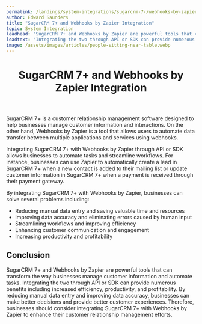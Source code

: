 ```yaml
---
permalink: /landings/system-integrations/sugarcrm-7-/webhooks-by-zapier
author: Edward Saunders
title: "SugarCRM 7+ and Webhooks by Zapier Integration"
topic: System Integration
leadhead: "SugarCRM 7+ and Webhooks by Zapier are powerful tools that can transform the way businesses manage customer information and automate tasks"
leadtext: "Integrating the two through API or SDK can provide numerous benefits including increased efficiency, productivity, and profitability. By reducing manual data entry and improving data accuracy, businesses can make better decisions and provide better customer experiences. Therefore, businesses should consider integrating SugarCRM 7+ with Webhooks by Zapier to enhance their customer relationship management efforts."
image: /assets/images/articles/people-sitting-near-table.webp
---
```

<div class="arttext">	<header>
		<h1>SugarCRM 7+ and Webhooks by Zapier Integration</h1>
	</header>
	<main>
		<p>SugarCRM 7+ is a customer relationship management software designed to help businesses manage customer information and interactions. On the other hand, Webhooks by Zapier is a tool that allows users to automate data transfer between multiple applications and services using webhooks.</p>
		<p>Integrating SugarCRM 7+ with Webhooks by Zapier through API or SDK allows businesses to automate tasks and streamline workflows. For instance, businesses can use Zapier to automatically create a lead in SugarCRM 7+ when a new contact is added to their mailing list or update customer information in SugarCRM 7+ when a payment is received through their payment gateway.</p>
		<p>By integrating SugarCRM 7+ with Webhooks by Zapier, businesses can solve several problems including:</p>
		<ul>
			<li>Reducing manual data entry and saving valuable time and resources</li>
			<li>Improving data accuracy and eliminating errors caused by human input</li>
			<li>Streamlining workflows and improving efficiency</li>
			<li>Enhancing customer communication and engagement</li>
			<li>Increasing productivity and profitability</li>
		</ul>
	</main>
	<footer>
		<h2>Conclusion</h2>
		<p>SugarCRM 7+ and Webhooks by Zapier are powerful tools that can transform the way businesses manage customer information and automate tasks. Integrating the two through API or SDK can provide numerous benefits including increased efficiency, productivity, and profitability. By reducing manual data entry and improving data accuracy, businesses can make better decisions and provide better customer experiences. Therefore, businesses should consider integrating SugarCRM 7+ with Webhooks by Zapier to enhance their customer relationship management efforts.</p>
	</footer>
</div>